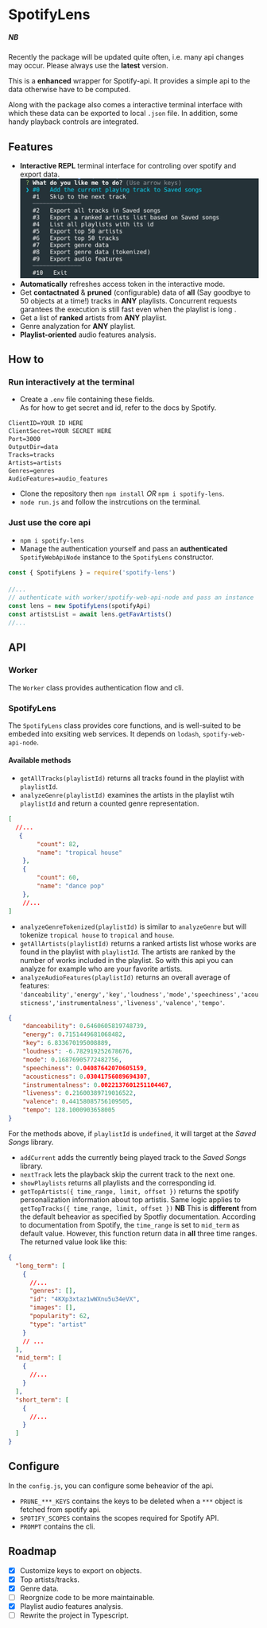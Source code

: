 # SpotifyLens

##### NB
Recently the package will be updated quite often, i.e. many api changes may occur. Please always use the **latest** version.

This is a **enhanced** wrapper for Spotify-api. It provides a simple api to the data otherwise have to be computed.

Along with the package also comes a interactive terminal interface with which these data can be exported to local `.json` file. In addition, some handy playback controls are integrated.

## Features

- **Interactive REPL** terminal interface for controling over spotify and export data.
![screenshot](terminal_screenshot.jpg)
- **Automatically** refreshes access token in the interactive mode. 
- Get **contactnated** & **pruned** (configurable) data of **all** (Say goodbye to 50 objects at a time!) tracks in **ANY** playlists. Concurrent requests garantees the execution is still fast even when the playlist is long .
- Get a list of **ranked** artists from **ANY** playlist. 
- Genre analyzation for **ANY** playlist.
- **Playlist-oriented** audio features analysis.

## How to

### Run interactively at the terminal

  - Create a `.env` file containing these fields.  
    As for how to get secret and id, refer to the docs by Spotify.
  ```
  ClientID=YOUR ID HERE
  ClientSecret=YOUR SECRET HERE
  Port=3000
  OutputDir=data
  Tracks=tracks
  Artists=artists 
  Genres=genres
  AudioFeatures=audio_features
  ```  
  - Clone the repository then `npm install`  *OR* `npm i spotify-lens`.
  - `node run.js` and follow the instrcutions on the terminal. 

### Just use the core api
   
  - `npm i spotify-lens` 
  - Manage the authentication yourself and pass an **authenticated** `SpotifyWebApiNode` instance to the `SpotifyLens` constructor.

  ```javascript
  const { SpotifyLens } = require('spotify-lens')

  //...
  // authenticate with worker/spotify-web-api-node and pass an instance
  const lens = new SpotifyLens(spotifyApi)
  const artistsList = await lens.getFavArtists()
  //...

  ```

## API

### Worker

The `Worker` class provides authentication flow and cli.

### SpotifyLens

The `SpotifyLens` class provides core functions, and is well-suited to be embeded into exsiting web services. It depends on `lodash`, `spotify-web-api-node`. 

#### Available methods

- `getAllTracks(playlistId)` returns all tracks found in the playlist with `playlistId`.
- `analyzeGenre(playlistId)` examines the artists in the playlist wtih `playlistId` and return a counted genre representation.
```json
[
  //...
   {
        "count": 82,
        "name": "tropical house"
    },
    {
        "count": 60,
        "name": "dance pop"
    },
    //...
]
```
- `analyzeGenreTokenized(playlistId)` is similar to `analyzeGenre` but will tokenize `tropical house` to `tropical` and `house`.
- `getAllArtists(playlistId)` returns a ranked artists list whose works are found in the playlist with `playlistId`. The artists are ranked by the number of works included in the playlist. So with this api you can analyze for example who are your favorite artists.
- `analyzeAudioFeatures(playlistId)` returns an overall average of features: `'danceability','energy','key','loudness','mode','speechiness','acousticness','instrumentalness','liveness','valence','tempo'`.
```json
{
    "danceability": 0.6460605819748739,
    "energy": 0.7151449681068482,
    "key": 6.833670195008889,
    "loudness": -6.782919252678676,
    "mode": 0.16876905772482756,
    "speechiness": 0.04087642070605159,
    "acousticness": 0.03041756089694307,
    "instrumentalness": 0.0022137601251104467,
    "liveness": 0.21600389719016522,
    "valence": 0.44158085756109505,
    "tempo": 128.1000903658005
}
```
  
  For the methods above, if `playlistId` is `undefined`, it will target at the _Saved Songs_ library.

- `addCurrent` adds the currently being played track to the _Saved Songs_ library.
- `nextTrack` lets the playback skip the current track to the next one.
- `showPlaylists` returns all playlists and the corresponding id.
- `getTopArtists({ time_range, limit, offset })` returns the spotify personalization information about top artistis. Same logic applies to `getTopTracks({ time_range, limit, offset })`
  **NB**
  This is **different** from the default beheavior as specified by Spotfiy documentation. According to documentation from Spotify, the `time_range` is set to `mid_term` as default value. However, this function return data in **all** three time ranges. The returned value look like this:

```json
{
  "long_term": [
    {
      //...
      "genres": [],
      "id": "4KXp3xtaz1wWXnu5u34eVX",
      "images": [],
      "popularity": 62,
      "type": "artist"
    }
    // ...
  ],
  "mid_term": [
    {
      //...
    }
  ],
  "short_term": [
    {
      //...
    }
  ]
}
```



## Configure

In the `config.js`, you can configure some beheavior of the api.

- `PRUNE_***_KEYS` contains the keys to be deleted when a `***` object is fetched from spotify api.
- `SPOTIFY_SCOPES` contains the scopes required for Spotify API.
- `PROMPT` contains the cli.

## Roadmap

- [x] Customize keys to export on objects.
- [x] Top artists/tracks.
- [x] Genre data.
- [ ] Reorgnize code to be more maintainable.
- [x] Playlist audio features analysis.
- [ ] Rewrite the project in Typescript.

